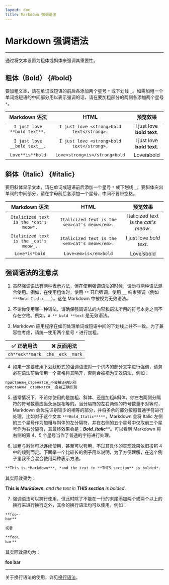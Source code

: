 ```yaml
---
layout: doc
title: Markdown 强调语法
---
```

# Markdown 强调语法

----

通过将文本设置为粗体或斜体来强调其重要性。

## 粗体（Bold） {#bold}

要加粗文本，请在单词或短语的前后各添加两个星号 `*` 或下划线 `_`。如需加粗一个单词或短语的中间部分用以表示强调的话，请在要加粗部分的两侧各添加两个星号 `*`。

| Markdown 语法 | HTML | 预览效果 |
|:-:|:-:|:-:|
| `I just love **bold text**.` | `I just love <strong>bold text</strong>.` | I just love **bold text**. |
| `I just love __bold text__.` | `I just love <strong>bold text</strong>.` | I just love __bold text__. |
| `Love**is**bold` | `Love<strong>is</strong>bold` | Love**is**bold |

## 斜体（Italic） {#italic}

要用斜体显示文本，请在单词或短语前后添加一个星号 `*` 或下划线 `_`。要斜体突出单词的中间部分，请在字母前后各添加一个星号，中间不要带空格。

| Markdown 语法 | HTML | 预览效果 |
|:---:|:---:|:---:|
| `Italicized text is the *cat's meow*.` | `Italicized text is the <em>cat's meow</em>.` | Italicized text is the *cat's meow*. |
| `Italicized text is the _cat's meow_.` | `Italicized text is the <em>cat's meow</em>.` | I just love _bold text_. |
| `Love*is*bold` | `Love<em>is</em>bold` | Love*is*bold |

## 强调语法的注意点

1. 虽然强调语法有两种表示方法，但在使用强调语法的时候，请勿将两种语法混合使用。例如，在使用粗体时，使用 `**` 开启强调，使用 `__` 结束强调（例如 `***Bold Italic___`）。这在 Markdown 中被视为无效语法。

2. 不论你使用哪一种语法，请确保强调语法的内容和语法所用的符号本身之间不存在空格。例如，`A ** bold **text` 是无效语法。

3. Markdown 应用程序在如何处理单词或短语中间的下划线上并不一致。为了兼容性考虑，请统一使用两个星号 `*` 进行加粗。

|:white_check_mark: 正确用法|    :x: 反面用法   |
|:------------------------:|:-----------------:|
|`ch**eck**mark`      |`che__eck__mark`|

4. 如果一定要使用下划线形式的强调语法对一个词内的部分文字进行强调，请务必在语法前后使用一个空格将其隔开，否则会被视为无效语法，例如：

  ```markdown
  пристаням_стремятся_不会被正确识别
  пристаням _стремятся_ 会被正确识别
  ```

5. 通常情况下，不论你使用的是加粗、斜体、还是加粗&斜体，你左右两侧分隔符的符号数量应当永远是相等的。当分隔符的左右两侧的符号数量不对等时，Markdown 会优先识别较少的相等的部分，并将多余的部分按照普通字符进行处理。比如对于这个文本 `***Bold_Italic*****`，Markdown 会将 Italic 左侧的三个星号作为加粗与斜体的左分隔符，并在右侧的五个星号中仅取前三个星号作为右分隔符，其最终效果会是：***Bold_Italic*****。可以看到 Markdown 将右侧的第 4、5 个星号当作了普通的字符进行处理。

6. 加粗与斜体可以连续使用，甚至可以套用，不过其具体的实现效果依旧按照 4 中的规则而定。下面举一个比较长的例子用以说明，为了方便理解，在这个例子里我不会混合使用两种表示方法。

  ```markdown
  **This is *Markdown***, *and the text in **THIS section** is bolded*.
  ```

其实际效果为：

**This is *Markdown***, *and the text in **THIS section** is bolded*.

7. 强调语法可以跨行使用，但此时除了不能在一行的末尾添加两个或两个以上的换行来进行换行之外，其余的换行语法均可以使用。例如：

  ```markdown
  **foo··
  bar**

  或者

  **foo\
  bar**
  ```

其实际效果均为：

**foo
bar**

----

关于换行语法的使用，详见[换行语法][p:line-breaks]。

[p:line-breaks]: ./line-breaks.md#line-breaks
